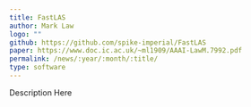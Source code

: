 ```yaml
---
title: FastLAS
author: Mark Law
logo: ""
github: https://github.com/spike-imperial/FastLAS
paper: https://www.doc.ic.ac.uk/~ml1909/AAAI-LawM.7992.pdf
permalink: /news/:year/:month/:title/
type: software
---
```

Description Here